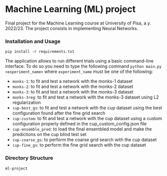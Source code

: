 # Machine Learning (ML) project
Final project for the Machine Learning course at University of Pisa, a.y. 2022/23. The project consists in implementing Neural Networks.

### Installation and Usage ###
`pip install -r requirements.txt`

The application allows to run different trials using a basic command-line interface. To do so you need to type the following command `python main.py <experiment_name>` where `experiment_name` must be one of the following:
- `monks-1`: to fit and test a network with the monks-1 dataset
- `monks-2`: to fit and test a network with the monks-2 dataset
- `monks-3`: to fit and test a network with the monks-3 dataset
- `monks-3reg`: to fit and test a network with the monks-3 dataset using L2 regularization
- `cup-best_gs`: to fit and test a network with the cup dataset using the best configuration found after the fine grid search
- `cup-custom`: to fit and test a network with the cup dataset using a custom configuration properly defined in the cup_custom_config.json file
- `cup-ensemble_pred`: to load the final ensembled model and make the predictions on the cup blind test set
- `cup-coarse_gs`: to perform the coarse grid search with the cup dataset
- `cup-fine_gs`: to perform the fine grid search with the cup dataset

### Directory Structure
```
ml-project
